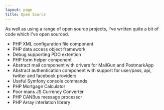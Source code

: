 ```yaml
---
layout: page
title: Open Source
---
```

As well as using a range of open source projects, I've written quite a bit of code which I've open sourced.

- PHP XML configuration file component
- PHP data access object framework
- Debug supporting PDO extention
- PHP form helper component
- Abstract mail component with drivers for MailGun and PostmarkApp
- Abstract authentication component with support for user/pass, api, twitter and facebook providers
- Useful Symfony console commands
- PHP Mortgage Calculator
- Poor mans JS Currency Converter
- PHP CANBus message processor
- PHP Array interlation library